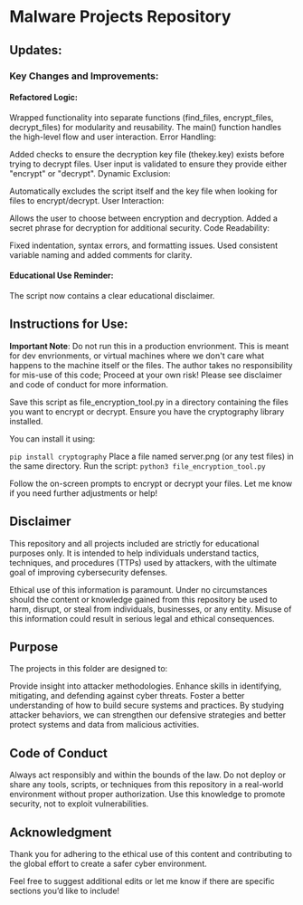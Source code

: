 # Malware Projects Repository

## Updates:
### Key Changes and Improvements:
#### Refactored Logic:

Wrapped functionality into separate functions (find_files, encrypt_files, decrypt_files) for modularity and reusability.
The main() function handles the high-level flow and user interaction.
Error Handling:

Added checks to ensure the decryption key file (thekey.key) exists before trying to decrypt files.
User input is validated to ensure they provide either "encrypt" or "decrypt".
Dynamic Exclusion:

Automatically excludes the script itself and the key file when looking for files to encrypt/decrypt.
User Interaction:

Allows the user to choose between encryption and decryption.
Added a secret phrase for decryption for additional security.
Code Readability:

Fixed indentation, syntax errors, and formatting issues.
Used consistent variable naming and added comments for clarity.

#### Educational Use Reminder:
The script now contains a clear educational disclaimer.


## Instructions for Use:
**Important Note**: Do not run this in a production envrionment. This is meant for dev envrionments, or virtual machines where we don't care what happens to the machine itself or the files. The author takes no responsibility for mis-use of this code; Proceed at your own risk! Please see disclaimer and code of conduct for more information.

Save this script as file_encryption_tool.py in a directory containing the files you want to encrypt or decrypt.
Ensure you have the cryptography library installed.

You can install it using:

```pip install cryptography```
Place a file named server.png (or any test files) in the same directory.
Run the script:
```python3 file_encryption_tool.py```

Follow the on-screen prompts to encrypt or decrypt your files.
Let me know if you need further adjustments or help!

## Disclaimer
This repository and all projects included are strictly for educational purposes only. It is intended to help individuals understand tactics, techniques, and procedures (TTPs) used by attackers, with the ultimate goal of improving cybersecurity defenses.

Ethical use of this information is paramount. Under no circumstances should the content or knowledge gained from this repository be used to harm, disrupt, or steal from individuals, businesses, or any entity. Misuse of this information could result in serious legal and ethical consequences.

## Purpose
The projects in this folder are designed to:

Provide insight into attacker methodologies.
Enhance skills in identifying, mitigating, and defending against cyber threats.
Foster a better understanding of how to build secure systems and practices.
By studying attacker behaviors, we can strengthen our defensive strategies and better protect systems and data from malicious activities.

## Code of Conduct
Always act responsibly and within the bounds of the law.
Do not deploy or share any tools, scripts, or techniques from this repository in a real-world environment without proper authorization.
Use this knowledge to promote security, not to exploit vulnerabilities.

## Acknowledgment
Thank you for adhering to the ethical use of this content and contributing to the global effort to create a safer cyber environment.

Feel free to suggest additional edits or let me know if there are specific sections you’d like to include!
